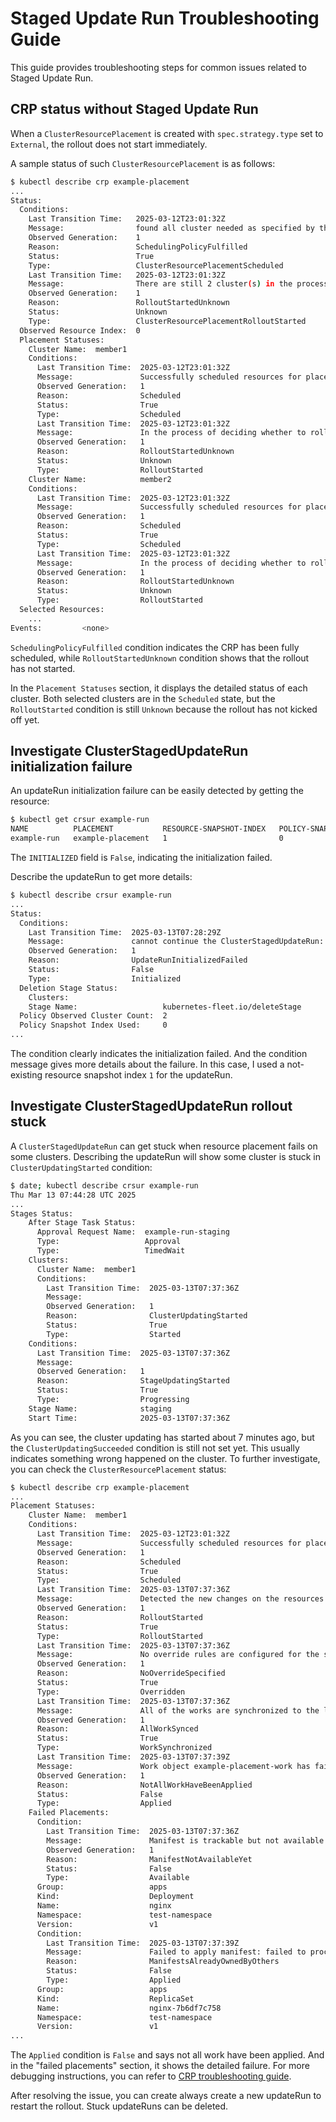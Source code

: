 # Staged Update Run Troubleshooting Guide

This guide provides troubleshooting steps for common issues related to Staged Update Run.

## CRP status without Staged Update Run

When a `ClusterResourcePlacement` is created with `spec.strategy.type` set to `External`, the rollout does not start immediately.

A sample status of such `ClusterResourcePlacement` is as follows:

```bash
$ kubectl describe crp example-placement
...
Status:
  Conditions:
    Last Transition Time:   2025-03-12T23:01:32Z
    Message:                found all cluster needed as specified by the scheduling policy, found 2 cluster(s)
    Observed Generation:    1
    Reason:                 SchedulingPolicyFulfilled
    Status:                 True
    Type:                   ClusterResourcePlacementScheduled
    Last Transition Time:   2025-03-12T23:01:32Z
    Message:                There are still 2 cluster(s) in the process of deciding whether to roll out the latest resources or not
    Observed Generation:    1
    Reason:                 RolloutStartedUnknown
    Status:                 Unknown
    Type:                   ClusterResourcePlacementRolloutStarted
  Observed Resource Index:  0
  Placement Statuses:
    Cluster Name:  member1
    Conditions:
      Last Transition Time:  2025-03-12T23:01:32Z
      Message:               Successfully scheduled resources for placement in "member1" (affinity score: 0, topology spread score: 0): picked by scheduling policy
      Observed Generation:   1
      Reason:                Scheduled
      Status:                True
      Type:                  Scheduled
      Last Transition Time:  2025-03-12T23:01:32Z
      Message:               In the process of deciding whether to roll out the latest resources or not
      Observed Generation:   1
      Reason:                RolloutStartedUnknown
      Status:                Unknown
      Type:                  RolloutStarted
    Cluster Name:            member2
    Conditions:
      Last Transition Time:  2025-03-12T23:01:32Z
      Message:               Successfully scheduled resources for placement in "member2" (affinity score: 0, topology spread score: 0): picked by scheduling policy
      Observed Generation:   1
      Reason:                Scheduled
      Status:                True
      Type:                  Scheduled
      Last Transition Time:  2025-03-12T23:01:32Z
      Message:               In the process of deciding whether to roll out the latest resources or not
      Observed Generation:   1
      Reason:                RolloutStartedUnknown
      Status:                Unknown
      Type:                  RolloutStarted
  Selected Resources:
    ...
Events:         <none>
```

`SchedulingPolicyFulfilled` condition indicates the CRP has been fully scheduled, while `RolloutStartedUnknown` condition shows that the rollout has not started.

In the `Placement Statuses` section, it displays the detailed status of each cluster. Both selected clusters are in the `Scheduled` state, but the `RolloutStarted` condition is still `Unknown` because the rollout has not kicked off yet.

## Investigate ClusterStagedUpdateRun initialization failure

An updateRun initialization failure can be easily detected by getting the resource:
```bash
$ kubectl get crsur example-run 
NAME          PLACEMENT           RESOURCE-SNAPSHOT-INDEX   POLICY-SNAPSHOT-INDEX   INITIALIZED   SUCCEEDED   AGE
example-run   example-placement   1                         0                       False                     2s
```
The `INITIALIZED` field is `False`, indicating the initialization failed.

Describe the updateRun to get more details:
```bash
$ kubectl describe crsur example-run
...
Status:
  Conditions:
    Last Transition Time:  2025-03-13T07:28:29Z
    Message:               cannot continue the ClusterStagedUpdateRun: failed to initialize the clusterStagedUpdateRun: failed to process the request due to a client error: no clusterResourceSnapshots with index `1` found for clusterResourcePlacement `example-placement`
    Observed Generation:   1
    Reason:                UpdateRunInitializedFailed
    Status:                False
    Type:                  Initialized
  Deletion Stage Status:
    Clusters:
    Stage Name:                   kubernetes-fleet.io/deleteStage
  Policy Observed Cluster Count:  2
  Policy Snapshot Index Used:     0
...
```
The condition clearly indicates the initialization failed. And the condition message gives more details about the failure. 
In this case, I used a not-existing resource snapshot index `1` for the updateRun.

## Investigate ClusterStagedUpdateRun rollout stuck

A `ClusterStagedUpdateRun` can get stuck when resource placement fails on some clusters. Describing the updateRun will show some cluster is stuck in `ClusterUpdatingStarted` condition:
```bash
$ date; kubectl describe crsur example-run
Thu Mar 13 07:44:28 UTC 2025
...
Stages Status:
    After Stage Task Status:
      Approval Request Name:  example-run-staging
      Type:                   Approval
      Type:                   TimedWait
    Clusters:
      Cluster Name:  member1
      Conditions:
        Last Transition Time:  2025-03-13T07:37:36Z
        Message:               
        Observed Generation:   1
        Reason:                ClusterUpdatingStarted
        Status:                True
        Type:                  Started
    Conditions:
      Last Transition Time:  2025-03-13T07:37:36Z
      Message:               
      Observed Generation:   1
      Reason:                StageUpdatingStarted
      Status:                True
      Type:                  Progressing
    Stage Name:              staging
    Start Time:              2025-03-13T07:37:36Z
```

As you can see, the cluster updating has started about 7 minutes ago, but the `ClusterUpdatingSucceeded` condition is still not set yet.
This usually indicates something wrong happened on the cluster. To further investigate, you can check the `ClusterResourcePlacement` status:
```bash
$ kubectl describe crp example-placement
...
Placement Statuses:
    Cluster Name:  member1
    Conditions:
      Last Transition Time:  2025-03-12T23:01:32Z
      Message:               Successfully scheduled resources for placement in "member1" (affinity score: 0, topology spread score: 0): picked by scheduling policy
      Observed Generation:   1
      Reason:                Scheduled
      Status:                True
      Type:                  Scheduled
      Last Transition Time:  2025-03-13T07:37:36Z
      Message:               Detected the new changes on the resources and started the rollout process, resourceSnapshotIndex: 3, clusterStagedUpdateRun: example-run
      Observed Generation:   1
      Reason:                RolloutStarted
      Status:                True
      Type:                  RolloutStarted
      Last Transition Time:  2025-03-13T07:37:36Z
      Message:               No override rules are configured for the selected resources
      Observed Generation:   1
      Reason:                NoOverrideSpecified
      Status:                True
      Type:                  Overridden
      Last Transition Time:  2025-03-13T07:37:36Z
      Message:               All of the works are synchronized to the latest
      Observed Generation:   1
      Reason:                AllWorkSynced
      Status:                True
      Type:                  WorkSynchronized
      Last Transition Time:  2025-03-13T07:37:39Z
      Message:               Work object example-placement-work has failed to apply
      Observed Generation:   1
      Reason:                NotAllWorkHaveBeenApplied
      Status:                False
      Type:                  Applied
    Failed Placements:
      Condition:
        Last Transition Time:  2025-03-13T07:37:36Z
        Message:               Manifest is trackable but not available yet
        Observed Generation:   1
        Reason:                ManifestNotAvailableYet
        Status:                False
        Type:                  Available
      Group:                   apps
      Kind:                    Deployment
      Name:                    nginx
      Namespace:               test-namespace
      Version:                 v1
      Condition:
        Last Transition Time:  2025-03-13T07:37:39Z
        Message:               Failed to apply manifest: failed to process the request due to a client error: resource exists and is not managed by the fleet controller and co-ownernship is disallowed
        Reason:                ManifestsAlreadyOwnedByOthers
        Status:                False
        Type:                  Applied
      Group:                   apps
      Kind:                    ReplicaSet
      Name:                    nginx-7b6df7c758
      Namespace:               test-namespace
      Version:                 v1
...
```

The `Applied` condition is `False` and says not all work have been applied. And in the "failed placements" section, it shows the detailed failure. For more debugging instructions, you can refer to [CRP troubleshooting guide](./README.md).

After resolving the issue, you can create always create a new updateRun to restart the rollout. Stuck updateRuns can be deleted.